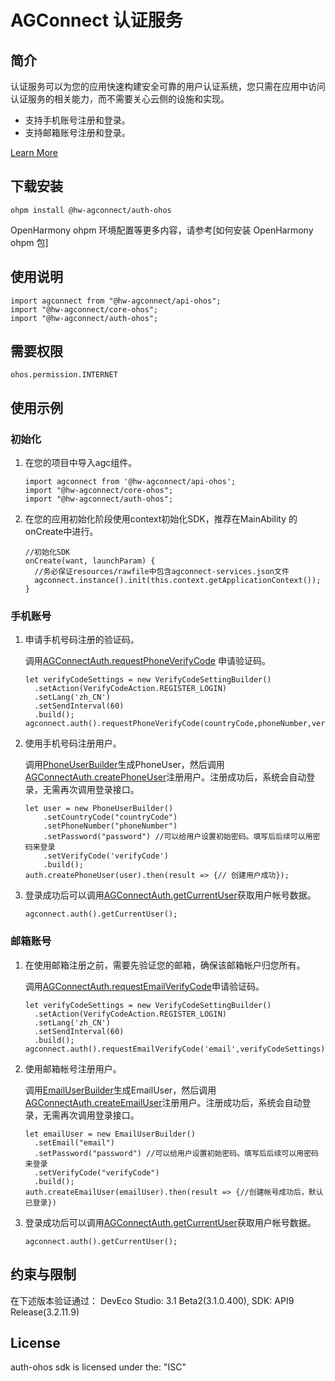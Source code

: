 # AGConnect 认证服务

## 简介

认证服务可以为您的应用快速构建安全可靠的用户认证系统，您只需在应用中访问认证服务的相关能力，而不需要关心云侧的设施和实现。

* 支持手机账号注册和登录。
* 支持邮箱账号注册和登录。

[Learn More](https://developer.huawei.com/consumer/cn/doc/development/AppGallery-connect-Guides/agc-auth-introduction-0000001053732605)

## 下载安装

```
ohpm install @hw-agconnect/auth-ohos
```

OpenHarmony ohpm 环境配置等更多内容，请参考[如何安装 OpenHarmony ohpm 包]

## 使用说明

```
import agconnect from "@hw-agconnect/api-ohos";
import "@hw-agconnect/core-ohos";
import "@hw-agconnect/auth-ohos";
```

##  需要权限

```
ohos.permission.INTERNET
```

## 使用示例

### 初始化

1. 在您的项目中导入agc组件。

   ```
   import agconnect from '@hw-agconnect/api-ohos';
   import "@hw-agconnect/core-ohos";
   import "@hw-agconnect/auth-ohos";
   ```

2. 在您的应用初始化阶段使用context初始化SDK，推荐在MainAbility 的onCreate中进行。

   ```
   //初始化SDK
   onCreate(want, launchParam) {
     //务必保证resources/rawfile中包含agconnect-services.json文件
     agconnect.instance().init(this.context.getApplicationContext());
   }
   ```

### 手机账号

1. 申请手机号码注册的验证码。

   调用[AGConnectAuth.requestPhoneVerifyCode](https://developer.huawei.com/consumer/cn/doc/development/AppGallery-connect-References/openharmony-auth-agcauth-0000001340660285#section154023210148) 申请验证码。

   ```
   let verifyCodeSettings = new VerifyCodeSettingBuilder()
     .setAction(VerifyCodeAction.REGISTER_LOGIN)
     .setLang('zh_CN')
     .setSendInterval(60)
     .build();
   agconnect.auth().requestPhoneVerifyCode(countryCode,phoneNumber,verifyCodeSettings);
   ```

2. 使用手机号码注册用户。

   调用[PhoneUserBuilder](https://developer.huawei.com/consumer/cn/doc/development/AppGallery-connect-References/openharmony-auth-phoneuser-0000001288100610)生成PhoneUser，然后调用[AGConnectAuth.createPhoneUser](https://developer.huawei.com/consumer/cn/doc/development/AppGallery-connect-References/openharmony-auth-agcauth-0000001340660285#section11815319133)注册用户。注册成功后，系统会自动登录，无需再次调用登录接口。

   ```
   let user = new PhoneUserBuilder()
       .setCountryCode("countryCode")
       .setPhoneNumber("phoneNumber")
       .setPassword("password") //可以给用户设置初始密码。填写后后续可以用密码来登录
       .setVerifyCode('verifyCode')
       .build();
   auth.createPhoneUser(user).then(result => {// 创建用户成功});
   ```

3. 登录成功后可以调用[AGConnectAuth.getCurrentUser](https://developer.huawei.com/consumer/cn/doc/development/AppGallery-connect-References/openharmony-auth-agcauth-0000001340660285#section87068861218)获取用户帐号数据。

   ```
   agconnect.auth().getCurrentUser();
   ```

### 邮箱账号

1. 在使用邮箱注册之前，需要先验证您的邮箱，确保该邮箱帐户归您所有。

   调用[AGConnectAuth.requestEmailVerifyCode](https://developer.huawei.com/consumer/cn/doc/development/AppGallery-connect-References/openharmony-auth-agcauth-0000001340660285#section18901230101318)申请验证码。

   ```
   let verifyCodeSettings = new VerifyCodeSettingBuilder()
     .setAction(VerifyCodeAction.REGISTER_LOGIN)
     .setLang('zh_CN')
     .setSendInterval(60)
     .build();
   agconnect.auth().requestEmailVerifyCode('email',verifyCodeSettings);
   ```

2. 使用邮箱帐号注册用户。

   调用[EmailUserBuilder](https://developer.huawei.com/consumer/cn/doc/development/AppGallery-connect-References/openharmony-auth-emailuser-0000001287940690)生成EmailUser，然后调用[AGConnectAuth.createEmailUser](https://developer.huawei.com/consumer/cn/doc/development/AppGallery-connect-References/openharmony-auth-agcauth-0000001340660285#section20867736181218)注册用户。注册成功后，系统会自动登录，无需再次调用登录接口。

   ```
   let emailUser = new EmailUserBuilder()
     .setEmail("email")
     .setPassword("password") //可以给用户设置初始密码。填写后后续可以用密码来登录
     .setVerifyCode("verifyCode")
     .build();
   auth.createEmailUser(emailUser).then(result => {//创建帐号成功后，默认已登录})
   ```

3. 登录成功后可以调用[AGConnectAuth.getCurrentUser](https://developer.huawei.com/consumer/cn/doc/development/AppGallery-connect-References/openharmony-auth-agcauth-0000001340660285#section87068861218)获取用户帐号数据。

   ```
   agconnect.auth().getCurrentUser();
   ```

## 约束与限制

在下述版本验证通过： DevEco Studio: 3.1 Beta2(3.1.0.400), SDK: API9 Release(3.2.11.9)

## License

auth-ohos sdk is licensed under the: "ISC" 